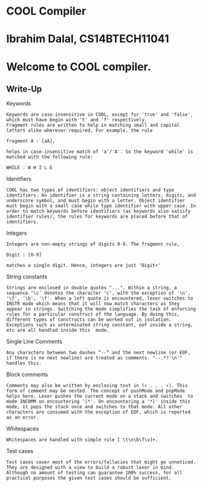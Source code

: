 # COOL Compiler #
# Ibrahim Dalal, CS14BTECH11041 #

Welcome to COOL compiler.
=========================

Write-Up
--------

Keywords
	
	Keywords are case-insensitive in COOL, except for 'true' and 'false', which must have begin with 't' and 'f' respectively.
	Fragment rules are written to help in matching small and capital letters alike wherever required. For example, the rule 

	fragment A : [aA],

	helps in case-insensitive match of 'a'/'A'. So the keyword 'while' is matched with the following rule:

	WHILE : W H I L E

Identifiers
	
	COOL has two types of identifiers: object identifiers and type identifiers. An identifier is a string containing letters, digits, and underscore symbol, and must begin with a letter. Object identifier must begin with a small case while type identifier with upper case. In order to match keywords before identifiers (as keywords also satisfy identifier rules), the rules for keywords are placed before that of identifiers.

Integers
	
	Integers are non-empty strings of digits 0-9. The fragment rule,
	
	Digit : [0-9]

	matches a single digit. Hence, integers are just 'Digit+'

String constants
	
	Strings are enclosed in double quotes "...". Within a string, a sequence ‘\c’ denotes the character ‘c’, with the exception of '\n', '\f', '\b', '\f'. When a left quote is encountered, lexer switches to INSTR mode which means that it will now match characters as they appear in strings. Switching the mode simplifies the task of enforcing rules for a particular construct of the language. By doing this, different types of constructs can be worked out in isolation. Exceptions such as unterminated string constant, eof inside a string, etc are all handled inside this  mode.

Single Line Comments
	
	Any characters between two dashes “--” and the next newline (or EOF, if there is no next newline) are treated as comments. "--.*?'\n'" handles this.

Block comments
	
	Comments may also be written by enclosing text in (∗ . . . ∗). This form of comment may be nested. The concept of pushMode and popMode helps here. Lexer pushes the current mode on a stack and switches  to mode INCOMM on encountering '(*'. On encountering a '*)' inside this mode, it pops the stack once and switches to that mode. All other characters are consumed with the exception of EOF, which is reported as an error.

Whitespaces
	
	Whitespaces are handled with simple rule [ \t\n\b\f\v]+.

Test cases
	
	Test cases cover most of the errors/fallacies that might go unnoticed. They are designed with a view to build a robust lexer in mind. Although no amount of testing can guarantee 100% success, for all practical purposes the given test cases should be sufficient.
	
